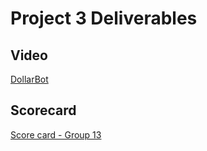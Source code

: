 # Project 3 Deliverables

## Video

[DollarBot](https://youtu.be/bAio20DZ_-I)

## Scorecard

[Score card - Group 13](https://github.com/tpanati/DollarBot/blob/main/proj3/DollarBot_proj3_scorecard.csv)
